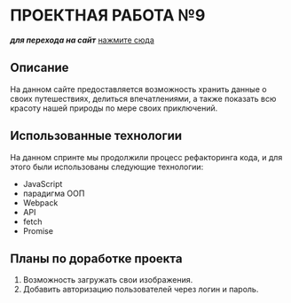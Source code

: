 # ПРОЕКТНАЯ РАБОТА №9

**_для перехода на сайт_** [нажмите сюда](https://emperorterra2000.github.io/mesto/index.html)

## Описание

На данном сайте предоставляется возможность хранить данные о своих путешествиях, делиться впечатлениями, а также показать всю красоту нашей природы по мере своих приключений.

## Использованные технологии

На данном спринте мы продолжили процесс рефакторинга кода, и для этого были использованы следующие технологии:

- JavaScript
- парадигма ООП
- Webpack
- API
- fetch
- Promise

## Планы по доработке проекта

1. Возможность загружать свои изображения.
2. Добавить авторизацию пользователей через логин и пароль.
